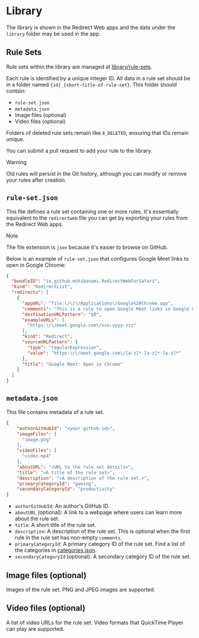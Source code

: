 # Library

The library is shown in the Redirect Web apps and the data under the `library` folder may be used in the app.

## Rule Sets

Rule sets within the library are managed at [library/rule-sets](https://github.com/mshibanami/redirect-web/tree/main/library/rule-sets).

Each rule is identified by a unique integer ID. All data in a rule set should be in a folder named `{id}_{short-title-of-rule-set}`. This folder should contain:

- `rule-set.json`
- `metadata.json`
- Image files (optional)
- Video files (optional)

Folders of deleted rule sets remain like `8_DELETED`, ensuring that IDs remain unique.

You can submit a pull request to add your rule to the library.

> [!WARNING]
> Old rules will persist in the Git history, although you can modify or remove your rules after creation.

## `rule-set.json`

This file defines a rule set containing one or more rules. It's essentially equivalent to the `redirectweb` file you can get by exporting your rules from the Redirect Web apps.

> [!NOTE]
> The file extension is `json` because it's easier to browse on GitHub.

Below is an example of `rule-set.json` that configures Google Meet links to open in Google Chrome:

```json
{
  "bundleID": "io.github.mshibanami.RedirectWebForSafari",
  "kind": "RedirectList",
  "redirects": [
    {
      "appURL": "file:\/\/\/Applications\/Google%20Chrome.app",
      "comments": "This is a rule to open Google Meet links in Google Chrome automatically.",
      "destinationURLPattern": "$0",
      "exampleURLs": [
        "https:\/\/meet.google.com\/xxx-yyyy-zzz"
      ],
      "kind": "Redirect",
      "sourceURLPattern": {
        "type": "regularExpression",
        "value": "https:\/\/meet.google.com\/[a-z]*-[a-z]*-[a-z]*"
      },
      "title": "Google Meet: Open in Chrome"
    }
  ]
}
```

## `metadata.json`

This file contains metadata of a rule set.

```json
{
    "authorGitHubId": "<your-github-id>",
    "imageFiles": [
      "image.png"
    ],
    "videoFiles": [
      "video.mp4"
    ],
    "aboutURL": "<URL to the rule set details>",
    "title": "<A title of the rule set>",
    "description": "<A description of the rule set.>",
    "primaryCategoryId": "gaming",
    "secondaryCategoryId": "productivity"
}
```

- `authorGitHubId`: An author's GitHub ID.
- `aboutURL` (optional): A link to a webpage where users can learn more about the rule set.
- `title`: A short title of the rule set.
- `description`: A description of the rule set. This is optional when the first rule in the rule set has non-empty `comments`.
- `primaryCategoryId`: A primary category ID of the rule set. Find a list of the categories in [categories.json](./categories.json).
- `secondaryCategoryId` (optional): A secondary category ID of the rule set.

## Image files (optional)

Images of the rule set.
PNG and JPEG images are supported.

## Video files (optional)

A list of video URLs for the rule set.
Video formats that QuickTime Player can play are supported.
